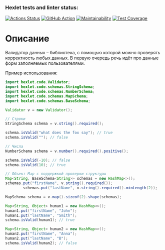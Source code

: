 ### Hexlet tests and linter status:
[![Actions Status](https://github.com/itechnik-swd/java-project-78/actions/workflows/hexlet-check.yml/badge.svg)](https://github.com/itechnik-swd/java-project-78/actions)
[![GitHub Action](https://github.com/itechnik-swd/java-project-78/actions/workflows/main.yml/badge.svg)](https://github.com/itechnik-swd/java-project-78/actions)
[![Maintainability](https://api.codeclimate.com/v1/badges/ff0c8bf2d60c6de556b1/maintainability)](https://codeclimate.com/github/itechnik-swd/java-project-78/maintainability)
[![Test Coverage](https://api.codeclimate.com/v1/badges/ff0c8bf2d60c6de556b1/test_coverage)](https://codeclimate.com/github/itechnik-swd/java-project-78/test_coverage)

# Описание
Валидатор данных – библиотека, с помощью которой можно проверять корректность любых данных.
В первую очередь речь идёт про данные форм заполняемых пользователями.

Пример использования:
```java
import hexlet.code.Validator;
import hexlet.code.schemas.StringSchema;
import hexlet.code.schemas.NumberSchema;
import hexlet.code.schemas.MapSchema;
import hexlet.code.schemas.BaseSchema;

Validator v = new Validator();

// Строки
StringSchema schema = v.string().required();

schema.isValid("what does the fox say"); // true
schema.isValid(""); // false

// Числа
NumberSchema schema = v.number().required().positive();

schema.isValid(-10); // false
schema.isValid(10); // true

// Объект Map с поддержкой проверки структуры
Map<String, BaseSchema<String>> schemas = new HashMap<>();
schemas.put("firstName", v.string().required());
        schemas.put("lastName", v.string().required().minLength(2));

MapSchema schema = v.map().sizeof(2).shape(schemas);

Map<String, Object> human1 = new HashMap<>();
human1.put("firstName", "John");
human1.put("lastName", "Smith");
schema.isValid(human1); // true

Map<String, Object> human2 = new HashMap<>();
human2.put("firstName", "Anna");
human2.put("lastName", "B");
schema.isValid(human2); // false
```